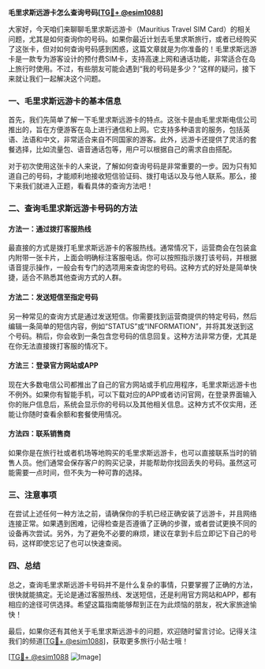 **毛里求斯远游卡怎么查询号码[[TG💪+ @esim1088](https://t.me/s/esim1088)]**

大家好，今天咱们来聊聊毛里求斯远游卡（Mauritius Travel SIM Card）的相关问题，尤其是如何查询你的号码。如果你最近计划去毛里求斯旅行，或者已经购买了这张卡，但对如何查询号码感到困惑，这篇文章就是为你准备的！毛里求斯远游卡是一款专为游客设计的预付费SIM卡，支持高速上网和通话功能，非常适合在岛上旅行时使用。不过，有些朋友可能会遇到“我的号码是多少？”这样的疑问，接下来就让我们一起解决这个问题。

### 一、毛里求斯远游卡的基本信息

首先，我们先简单了解一下毛里求斯远游卡的特点。这张卡是由毛里求斯电信公司推出的，旨在方便游客在岛上进行通信和上网。它支持多种语言的服务，包括英语、法语和中文，非常适合来自不同国家的游客。此外，远游卡还提供了灵活的套餐选择，比如流量包、语音通话包等，用户可以根据自己的需求自由搭配。

对于初次使用这张卡的人来说，了解如何查询号码是非常重要的一步。因为只有知道自己的号码，才能顺利地接收短信验证码、拨打电话以及与他人联系。那么，接下来我们就进入正题，看看具体的查询方法吧！

### 二、查询毛里求斯远游卡号码的方法

#### 方法一：通过拨打客服热线
最直接的方式是拨打毛里求斯远游卡的客服热线。通常情况下，运营商会在包装盒内附带一张卡片，上面会明确标注客服电话。你可以按照指示拨打该号码，并根据语音提示操作，一般会有专门的选项用来查询您的号码。这种方式的好处是简单快捷，适合不熟悉其他查询方式的人群。

#### 方法二：发送短信至指定号码
另一种常见的查询方式是通过发送短信。你需要找到运营商提供的特定号码，然后编辑一条简单的短信内容，例如“STATUS”或“INFORMATION”，并将其发送到这个号码。稍后，你会收到一条包含您号码的信息回复。这种方法非常方便，尤其是在你无法直接拨打客服的情况下。

#### 方法三：登录官方网站或APP
现在大多数电信公司都推出了自己的官方网站或手机应用程序，毛里求斯远游卡也不例外。如果你有智能手机，可以下载对应的APP或者访问官网，在登录界面输入你的账户信息后，系统会显示你的号码以及其他相关信息。这种方式不仅实用，还能让你随时查看余额和套餐使用情况。

#### 方法四：联系销售商
如果你是在旅行社或者机场等地购买的毛里求斯远游卡，也可以直接联系当时的销售人员。他们通常会保存客户的购买记录，并能帮助你找回丢失的号码。虽然这可能需要一点时间，但不失为一种可靠的选择。

### 三、注意事项

在尝试上述任何一种方法之前，请确保你的手机已经正确安装了远游卡，并且网络连接正常。如果遇到困难，记得检查是否遵循了正确的步骤，或者尝试更换不同的设备再次尝试。另外，为了避免不必要的麻烦，建议在拿到卡后立即记下自己的号码，这样即使忘记了也可以快速查阅。

### 四、总结

总之，查询毛里求斯远游卡号码并不是什么复杂的事情，只要掌握了正确的方法，很快就能搞定。无论是通过客服热线、发送短信，还是利用官方网站和APP，都有相应的途径可供选择。希望这篇指南能够帮到正在为此烦恼的朋友，祝大家旅途愉快！

最后，如果你还有其他关于毛里求斯远游卡的问题，欢迎随时留言讨论。记得关注我们的频道[[TG💪+ @esim1088](https://t.me/s/esim1088)]，获取更多旅行小贴士哦！

[[TG💪+ @esim1088](https://t.me/s/esim1088) ![Image](https://i.postimg.cc/4NQfJmqS/Snipaste-2025-05-13-00-14-12.png)]